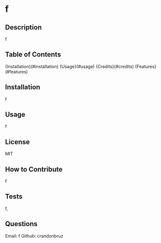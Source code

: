 # f

## Description
f
## Table of Contents
{Installation}(#installation)
{Usage}(#usage)
{Credits}(#credits)
{Features}(#features)
## Installation
f
## Usage
f
## License
MIT
## How to Contribute
f
## Tests
f,
## Questions
Email:
f 
Github:
crandonbruz
